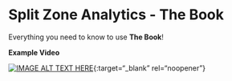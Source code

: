 Split Zone Analytics - The Book
================

Everything you need to know to use **The Book**!

**Example Video**

[![IMAGE ALT TEXT
HERE](Visualizations/Youtube%20Video%20Thumbnail.png)](https://www.youtube.com/watch?v=EysyNzu0tno){:target=“\_blank”
rel=“noopener”}

